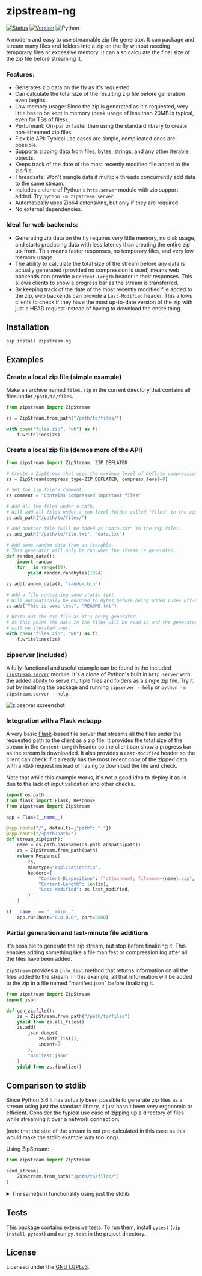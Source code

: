 zipstream-ng
============
[![Status](https://github.com/pR0Ps/zipstream-ng/workflows/tests/badge.svg)](https://github.com/pR0Ps/zipstream-ng/actions/workflows/tests.yml)
[![Version](https://img.shields.io/pypi/v/zipstream-ng.svg)](https://pypi.org/project/zipstream-ng/)
![Python](https://img.shields.io/pypi/pyversions/zipstream-ng.svg)

A modern and easy to use streamable zip file generator. It can package and stream many files and
folders into a zip on the fly without needing temporary files or excessive memory. It can also
calculate the final size of the zip file before streaming it.


### Features:
 - Generates zip data on the fly as it's requested.
 - Can calculate the total size of the resulting zip file before generation even begins.
 - Low memory usage: Since the zip is generated as it's requested, very little has to be kept in
   memory (peak usage of less than 20MB is typical, even for TBs of files).
 - Performant: On-par or faster than using the standard library to create non-streamed zip files.
 - Flexible API: Typical use cases are simple, complicated ones are possible.
 - Supports zipping data from files, bytes, strings, and any other iterable objects.
 - Keeps track of the date of the most recently modified file added to the zip file.
 - Threadsafe: Won't mangle data if multiple threads concurrently add data to the same stream.
 - Includes a clone of Python's `http.server` module with zip support added. Try `python -m zipstream.server`.
 - Automatically uses Zip64 extensions, but only if they are required.
 - No external dependencies.


### Ideal for web backends:
 - Generating zip data on the fly requires very little memory, no disk usage, and starts producing
   data with less latency than creating the entire zip up-front. This means faster responses, no
   temporary files, and very low memory usage.
 - The ability to calculate the total size of the stream before any data is actually generated
   (provided no compression is used) means web backends can provide a `Content-Length` header in
   their responses. This allows clients to show a progress bar as the stream is transferred.
 - By keeping track of the date of the most recently modified file added to the zip, web
   backends can provide a `Last-Modified` header. This allows clients to check if they have the most
   up-to-date version of the zip with just a HEAD request instead of having to download the entire
   thing.


Installation
------------
```
pip install zipstream-ng
```


Examples
--------

### Create a local zip file (simple example)

Make an archive named `files.zip` in the current directory that contains all files under
`/path/to/files`.

```python
from zipstream import ZipStream

zs = ZipStream.from_path("/path/to/files/")

with open("files.zip", "wb") as f:
    f.writelines(zs)
```


### Create a local zip file (demos more of the API)

```python
from zipstream import ZipStream, ZIP_DEFLATED

# Create a ZipStream that uses the maximum level of Deflate compression.
zs = ZipStream(compress_type=ZIP_DEFLATED, compress_level=9)

# Set the zip file's comment.
zs.comment = "Contains compressed important files"

# Add all the files under a path.
# Will add all files under a top-level folder called "files" in the zip.
zs.add_path("/path/to/files/")

# Add another file (will be added as "data.txt" in the zip file).
zs.add_path("/path/to/file.txt", "data.txt")

# Add some random data from an iterable.
# This generator will only be run when the stream is generated.
def random_data():
    import random
    for _ in range(10):
        yield random.randbytes(1024)

zs.add(random_data(), "random.bin")

# Add a file containing some static text.
# Will automatically be encoded to bytes before being added (uses utf-8).
zs.add("This is some text", "README.txt")

# Write out the zip file as it's being generated.
# At this point the data in the files will be read in and the generator
# will be iterated over.
with open("files.zip", "wb") as f:
    f.writelines(zs)
```


### zipserver (included)

A fully-functional and useful example can be found in the included
[`zipstream.server`](zipstream/server.py) module. It's a clone of Python's built in `http.server`
with the added ability to serve multiple files and folders as a single zip file. Try it out by
installing the package and running `zipserver --help` or `python -m zipstream.server --help`.

![zipserver screenshot](zipserver.png)


### Integration with a Flask webapp

A very basic [Flask](https://flask.palletsprojects.com/)-based file server that streams all the
files under the requested path to the client as a zip file. It provides the total size of the stream
in the `Content-Length` header so the client can show a progress bar as the stream is downloaded. It
also provides a `Last-Modified` header so the client can check if it already has the most recent
copy of the zipped data with a `HEAD` request instead of having to download the file and check.

Note that while this example works, it's not a good idea to deploy it as-is due to the lack of input
validation and other checks.

```python
import os.path
from flask import Flask, Response
from zipstream import ZipStream

app = Flask(__name__)

@app.route("/", defaults={"path": "."})
@app.route("/<path:path>")
def stream_zip(path):
    name = os.path.basename(os.path.abspath(path))
    zs = ZipStream.from_path(path)
    return Response(
        zs,
        mimetype="application/zip",
        headers={
            "Content-Disposition": f"attachment; filename={name}.zip",
            "Content-Length": len(zs),
            "Last-Modified": zs.last_modified,
        }
    )

if __name__ == "__main__":
    app.run(host="0.0.0.0", port=5000)
```


### Partial generation and last-minute file additions

It's possible to generate the zip stream, but stop before finalizing it. This enables adding
something like a file manifest or compression log after all the files have been added.

`ZipStream` provides a `info_list` method that returns information on all the files added to the
stream. In this example, all that information will be added to the zip in a file named
"manifest.json" before finalizing it.

```python
from zipstream import ZipStream
import json

def gen_zipfile():
    zs = ZipStream.from_path("/path/to/files")
    yield from zs.all_files()
    zs.add(
        json.dumps(
            zs.info_list(),
            indent=2
        ),
        "manifest.json"
    )
    yield from zs.finalize()
```


Comparison to stdlib
--------------------
Since Python 3.6 it has actually been possible to generate zip files as a stream using just the
standard library, it just hasn't been very ergonomic or efficient. Consider the typical use case of
zipping up a directory of files while streaming it over a network connection:

(note that the size of the stream is not pre-calculated in this case as this would make the stdlib
example way too long).

Using ZipStream:
```python
from zipstream import ZipStream

send_stream(
    ZipStream.from_path("/path/to/files/")
)
```

<details>
<summary>The same(ish) functionality using just the stdlib:</summary>

```python
import os
import io
from zipfile import ZipFile, ZipInfo

class Stream(io.RawIOBase):
    """An unseekable stream for the ZipFile to write to"""

    def __init__(self):
        self._buffer = bytearray()
        self._closed = False

    def close(self):
        self._closed = True

    def write(self, b):
        if self._closed:
            raise ValueError("Can't write to a closed stream")
        self._buffer += b
        return len(b)

    def readall(self):
        chunk = bytes(self._buffer)
        self._buffer.clear()
        return chunk

def iter_files(path):
    for dirpath, _, files in os.walk(path, followlinks=True):
        if not files:
            yield dirpath  # Preserve empty directories
        for f in files:
            yield os.path.join(dirpath, f)

def read_file(path):
    with open(path, "rb") as fp:
        while True:
            buf = fp.read(1024 * 64)
            if not buf:
                break
            yield buf

def generate_zipstream(path):
    stream = Stream()
    with ZipFile(stream, mode="w") as zf:
        toplevel = os.path.basename(os.path.normpath(path))
        for f in iter_files(path):
            # Use the basename of the path to set the arcname
            arcname = os.path.join(toplevel, os.path.relpath(f, path))
            zinfo = ZipInfo.from_file(f, arcname)

            # Write data to the zip file then yield the stream content
            with zf.open(zinfo, mode="w") as fp:
                if zinfo.is_dir():
                    continue
                for buf in read_file(f):
                    fp.write(buf)
                    yield stream.readall()
    yield stream.readall()

send_stream(
    generate_zipstream("/path/to/files/")
)
```
</details>


Tests
-----
This package contains extensive tests. To run them, install `pytest` (`pip install pytest`) and run
`py.test` in the project directory.


License
-------
Licensed under the [GNU LGPLv3](https://www.gnu.org/licenses/lgpl-3.0.html).
